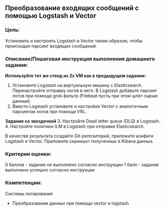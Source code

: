 ## Преобразование входящих сообщений с помощью Logstash и Vector 
### Цель:
Установить и настроить Logstash и Vector таким образом, чтобы происходил парсинг входящих сообщений.

### Описание/Пошаговая инструкция выполнения домашнего задания:

**Используйте тот же стенд из 2х VM как в предыдущем задании:**

1. Установите Logstash на виртуальную машину с Elasticsearch. Перенастройте отправку логов в него. В Logstash добавьте парсинг логов при помощи grok фильтр (Filebeat пусть при этом шлет сырые данные).
2. Вместо Logstash установите и настройке Vector с аналогичным парсингом логов при помощи VRL.

**Задание со звездочкой**
3. Настройте Dead letter queue (DLQ) в Logstash.
4. Настройте политики ILM в Logstash при отправке Elasticsearch.

В качестве результата создайте Git-репозиторий, приложите конфиги Logstash и Vector.
Приложите скриншот полученных в Kibana данных.


### Критерии оценки:
0 баллов - задание не выполнено согласно инструкции
1 балл - задание выполнено успешно согласно инструкции

### Компетенции:
Системы логирования
- Преобразование данных при помощи vector и logstash